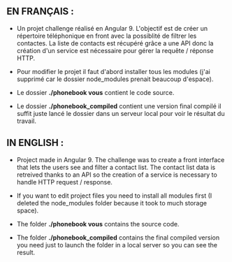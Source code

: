 
EN FRANÇAIS :
-------------
- Un projet challenge réalisé en Angular 9. L'objectif est de créer un répertoire téléphonique en front avec la possiblité de filtrer les contactes. La liste de contacts est récupéré grâce a une API donc la création d'un service est nécessaire pour gérer la requête / réponse HTTP.
- Pour modifier le projet il faut d'abord installer tous les modules (j'ai supprimé car le dossier node_modules prenait beaucoup d'espace).

- Le dossier **./phonebook vous** contient le code source.
- Le dossier **./phonebook_compiled** contient une version final compilé il suffit juste lancé le dossier dans un serveur local pour voir le résultat du travail.

IN ENGLISH : 
-------------
- Project made in Angular 9. The challenge was to create a front interface that lets the users see and filter a contact list. The contact list data is retreived thanks to an API so the creation of a service is necessary to handle HTTP request / response.
- If you want to edit project files you need to install all modules first (I deleted the node_modules folder because it took to much storage space).

- The folder **./phonebook vous** contains the source code.
- The folder **./phonebook_compiled** contains the final compiled version you need just to launch the folder in a local server so you can see the result.